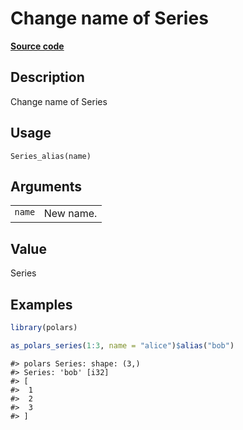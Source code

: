 

# Change name of Series

[**Source code**](https://github.com/pola-rs/r-polars/tree/main/R/after-wrappers.R#L20)

## Description

Change name of Series

## Usage

<pre><code class='language-R'>Series_alias(name)
</code></pre>

## Arguments

<table>
<tr>
<td style="white-space: nowrap; font-family: monospace; vertical-align: top">
<code id="Series_alias_:_name">name</code>
</td>
<td>
New name.
</td>
</tr>
</table>

## Value

Series

## Examples

``` r
library(polars)

as_polars_series(1:3, name = "alice")$alias("bob")
```

    #> polars Series: shape: (3,)
    #> Series: 'bob' [i32]
    #> [
    #>  1
    #>  2
    #>  3
    #> ]
